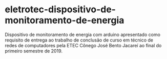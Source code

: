 # eletrotec-dispositivo-de-monitoramento-de-energia
Dispositivo de monitoramento de energia com arduino apresentado como requisito de entrega ao trabalho de conclusão de curso em técnico de redes de computadores pela ETEC Cônego José Bento Jacareí ao final do primeiro semestre de 2019. 
